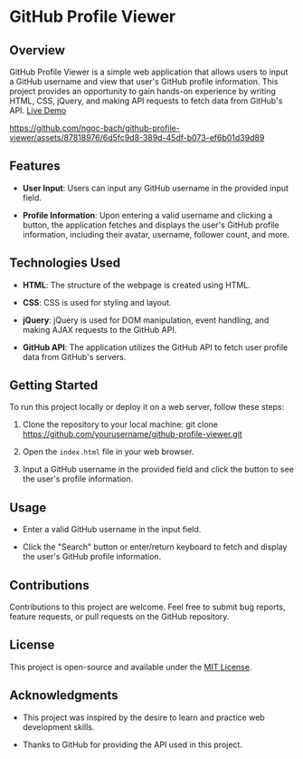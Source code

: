# GitHub Profile Viewer

## Overview

GitHub Profile Viewer is a simple web application that allows users to input a GitHub username and view that user's GitHub profile information. This project provides an opportunity to gain hands-on experience by writing HTML, CSS, jQuery, and making API requests to fetch data from GitHub's API.
[Live Demo](https://ngoc-bach.github.io/github-profile-viewer/)


https://github.com/ngoc-bach/github-profile-viewer/assets/87818976/6d5fc9d8-389d-45df-b073-ef6b01d39d89


## Features

- **User Input**: Users can input any GitHub username in the provided input field.

- **Profile Information**: Upon entering a valid username and clicking a button, the application fetches and displays the user's GitHub profile information, including their avatar, username, follower count, and more.

## Technologies Used

- **HTML**: The structure of the webpage is created using HTML.

- **CSS**: CSS is used for styling and layout.

- **jQuery**: jQuery is used for DOM manipulation, event handling, and making AJAX requests to the GitHub API.

- **GitHub API**: The application utilizes the GitHub API to fetch user profile data from GitHub's servers.

## Getting Started

To run this project locally or deploy it on a web server, follow these steps:

1. Clone the repository to your local machine: git clone https://github.com/yourusername/github-profile-viewer.git

2. Open the `index.html` file in your web browser.

3. Input a GitHub username in the provided field and click the button to see the user's profile information.

## Usage

- Enter a valid GitHub username in the input field.

- Click the "Search" button or enter/return keyboard to fetch and display the user's GitHub profile information.

## Contributions

Contributions to this project are welcome. Feel free to submit bug reports, feature requests, or pull requests on the GitHub repository.

## License

This project is open-source and available under the [MIT License](LICENSE).

## Acknowledgments

- This project was inspired by the desire to learn and practice web development skills.

- Thanks to GitHub for providing the API used in this project.


